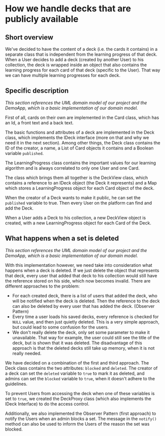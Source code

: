 # How we handle decks that are publicly available

## Short overview

We've decided to have the content of a deck (i.e. the cards it contains) in a separate class that is independent from the learning progress of that deck. When a User decides to add a deck (created by another User) to his collection, the deck is wrapped inside an object that also contains the learning progress for each card of that deck (specific to the User). That way we can have multiple learning progresses for each deck.

## Specific description

*This section references the UML domain model of our project and the DemoApp, which is a basic implementation of our domain model.*

First of all, cards on their own are implemented in the Card class, which has an Id, a front text and a back text.

The basic functions and attributes of a deck are implemented in the Deck class, which implements the IDeck interface (more on that and why we need it in the next section). Among other things, the Deck class contains the ID of the creator, a name, a List of Card objects it contains and a Boolean variable `published`.

The LearningProgress class contains the important values for our learning algorithm and is always correlated to only one User and one Card.

The class which brings them all together is the DeckView class, which contains a reference to an IDeck object (the Deck it represents) and a Map which stores a LearningProgress object for each Card object of the deck.

When the creator of a Deck wants to make it public, he can set the `published` variable to true. Then every User on the platform can find and add the Deck.

When a User adds a Deck to his collection, a new DeckView object is created, with a new LearningProgress object for each Card of the Deck.

## What happens when a set is deleted

*This section references the UML domain model of our project and the DemoApp, which is a basic implementation of our domain model.*

With this implementation however, we need take into consideration what happens when a deck is deleted. If we just delete the object that represents that deck, every user that added that deck to his collection would still have the reference stored on his side, which now becomes invalid. There are different approaches to the problem:

-   For each created deck, there is a list of users that added the deck, who will be notified when the deck is deleted. Then the reference to the deck can also be deleted by every user that has added the deck. (Observer Pattern)
-   Every time a user loads his saved decks, every reference is checked for `NULL` value, and then just quietly deleted. This is a very simple approach, but could lead to some confusion for the users.
-   We don't really delete the deck, only set some parameter to make it unavailable. That way for example, the user could still see the title of the deck, but is shown that it was deleted. The disadvantage of this approach is that the deleted decks still take up memory, when it is not really needed.

We have decided on a combination of the first and third approach. The Deck class contains the two attributes: `blocked` and `deleted`. The creator of a deck can set the `deleted` variable to `true` to mark it as deleted, and admins can set the `blocked` variable to `true`, when it doesn't adhere to the guidelines.

To prevent Users from accessing the deck when one of these variables is set to `true`, we created the DeckProxy class (which also implements the IDeck Interface) to do the access control.

Additionally, we also implemented the Observer Pattern (first approach) to notify the Users when an admin blocks a set. The message in the `notify()` method can also be used to inform the Users of the reason the set was blocked.
